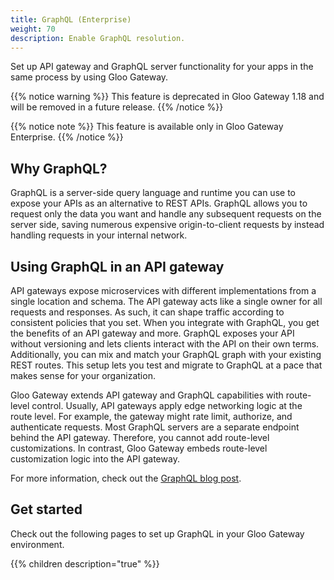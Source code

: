 ```yaml
---
title: GraphQL (Enterprise)
weight: 70
description: Enable GraphQL resolution.
---
```


Set up API gateway and GraphQL server functionality for your apps in the same process by using Gloo Gateway.

{{% notice warning %}}
This feature is deprecated in Gloo Gateway 1.18 and will be removed in a future release.
{{% /notice %}}

{{% notice note %}}
This feature is available only in Gloo Gateway Enterprise.
{{% /notice %}}

## Why GraphQL?

GraphQL is a server-side query language and runtime you can use to expose your APIs as an alternative to REST APIs. GraphQL allows you to request only the data you want and handle any subsequent requests on the server side, saving numerous expensive origin-to-client requests by instead handling requests in your internal network.

## Using GraphQL in an API gateway

API gateways expose microservices with different implementations from a single location and schema. The API gateway acts like a single owner for all requests and responses. As such, it can shape traffic according to consistent policies that you set. When you integrate with GraphQL, you get the benefits of an API gateway and more. GraphQL exposes your API without versioning and lets clients interact with the API on their own terms. Additionally, you can mix and match your GraphQL graph with your existing REST routes. This setup lets you test and migrate to GraphQL at a pace that makes sense for your organization.

Gloo Gateway extends API gateway and GraphQL capabilities with route-level control. Usually, API gateways apply edge networking logic at the route level. For example, the gateway might rate limit, authorize, and authenticate requests. Most GraphQL servers are a separate endpoint behind the API gateway. Therefore, you cannot add route-level customizations. In contrast, Gloo Gateway embeds route-level customization logic into the API gateway.

For more information, check out the [GraphQL blog post](https://www.solo.io/blog/announcing-gloo-graphql/).

## Get started

Check out the following pages to set up GraphQL in your Gloo Gateway environment.

{{% children description="true" %}}
